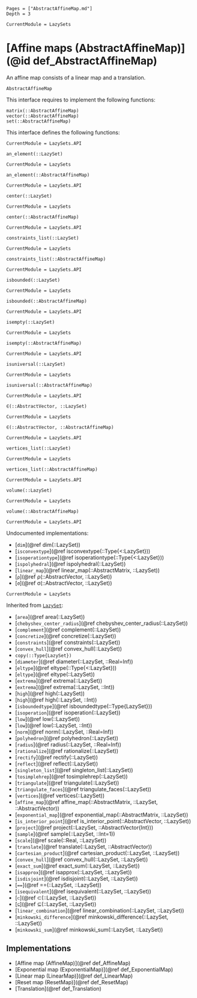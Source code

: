 ```@contents
Pages = ["AbstractAffineMap.md"]
Depth = 3
```

```@meta
CurrentModule = LazySets
```

# [Affine maps (AbstractAffineMap)](@id def_AbstractAffineMap)

An affine map consists of a linear map and a translation.

```@docs
AbstractAffineMap
```

This interface requires to implement the following functions:

```@docs
matrix(::AbstractAffineMap)
vector(::AbstractAffineMap)
set(::AbstractAffineMap)
```

This interface defines the following functions:

```@meta
CurrentModule = LazySets.API
```
```@docs; canonical=false
an_element(::LazySet)
```
```@meta
CurrentModule = LazySets
```
```@docs
an_element(::AbstractAffineMap)
```
```@meta
CurrentModule = LazySets.API
```
```@docs; canonical=false
center(::LazySet)
```
```@meta
CurrentModule = LazySets
```
```@docs
center(::AbstractAffineMap)
```
```@meta
CurrentModule = LazySets.API
```
```@docs; canonical=false
constraints_list(::LazySet)
```
```@meta
CurrentModule = LazySets
```
```@docs
constraints_list(::AbstractAffineMap)
```
```@meta
CurrentModule = LazySets.API
```
```@docs; canonical=false
isbounded(::LazySet)
```
```@meta
CurrentModule = LazySets
```
```@docs
isbounded(::AbstractAffineMap)
```
```@meta
CurrentModule = LazySets.API
```
```@docs; canonical=false
isempty(::LazySet)
```
```@meta
CurrentModule = LazySets
```
```@docs
isempty(::AbstractAffineMap)
```
```@meta
CurrentModule = LazySets.API
```
```@docs; canonical=false
isuniversal(::LazySet)
```
```@meta
CurrentModule = LazySets
```
```@docs
isuniversal(::AbstractAffineMap)
```
```@meta
CurrentModule = LazySets.API
```
```@docs; canonical=false
∈(::AbstractVector, ::LazySet)
```
```@meta
CurrentModule = LazySets
```
```@docs
∈(::AbstractVector, ::AbstractAffineMap)
```
```@meta
CurrentModule = LazySets.API
```
```@docs; canonical=false
vertices_list(::LazySet)
```
```@meta
CurrentModule = LazySets
```
```@docs
vertices_list(::AbstractAffineMap)
```
```@meta
CurrentModule = LazySets.API
```
```@docs; canonical=false
volume(::LazySet)
```
```@meta
CurrentModule = LazySets
```
```@docs
volume(::AbstractAffineMap)
```

```@meta
CurrentModule = LazySets.API
```

Undocumented implementations:

* [`dim`](@ref dim(::LazySet))
* [`isconvextype`](@ref isconvextype(::Type{<:LazySet}))
* [`isoperationtype`](@ref isoperationtype(::Type{<:LazySet}))
* [`ispolyhedral`](@ref ispolyhedral(::LazySet))
* [`linear_map`](@ref linear_map(::AbstractMatrix, ::LazySet))
* [`ρ`](@ref ρ(::AbstractVector, ::LazySet))
* [`σ`](@ref σ(::AbstractVector, ::LazySet))

```@meta
CurrentModule = LazySets
```

Inherited from [`LazySet`](@ref):
* [`area`](@ref area(::LazySet))
* [`chebyshev_center_radius`](@ref chebyshev_center_radius(::LazySet))
* [`complement`](@ref complement(::LazySet))
* [`concretize`](@ref concretize(::LazySet))
* [`constraints`](@ref constraints(::LazySet))
* [`convex_hull`](@ref convex_hull(::LazySet))
* `copy(::Type{LazySet})`
* [`diameter`](@ref diameter(::LazySet, ::Real=Inf))
* [`eltype`](@ref eltype(::Type{<:LazySet}))
* [`eltype`](@ref eltype(::LazySet))
* [`extrema`](@ref extrema(::LazySet))
* [`extrema`](@ref extrema(::LazySet, ::Int))
* [`high`](@ref high(::LazySet))
* [`high`](@ref high(::LazySet, ::Int))
* [`isboundedtype`](@ref isboundedtype(::Type{LazySet}))
* [`isoperation`](@ref isoperation(::LazySet))
* [`low`](@ref low(::LazySet))
* [`low`](@ref low(::LazySet, ::Int))
* [`norm`](@ref norm(::LazySet, ::Real=Inf))
* [`polyhedron`](@ref polyhedron(::LazySet))
* [`radius`](@ref radius(::LazySet, ::Real=Inf))
* [`rationalize`](@ref rationalize(::LazySet))
* [`rectify`](@ref rectify(::LazySet))
* [`reflect`](@ref reflect(::LazySet))
* [`singleton_list`](@ref singleton_list(::LazySet))
* [`tosimplehrep`](@ref tosimplehrep(::LazySet))
* [`triangulate`](@ref triangulate(::LazySet))
* [`triangulate_faces`](@ref triangulate_faces(::LazySet))
* [`vertices`](@ref vertices(::LazySet))
* [`affine_map`](@ref affine_map(::AbstractMatrix, ::LazySet, ::AbstractVector))
* [`exponential_map`](@ref exponential_map(::AbstractMatrix, ::LazySet))
* [`is_interior_point`](@ref is_interior_point(::AbstractVector, ::LazySet))
* [`project`](@ref project(::LazySet, ::AbstractVector{Int}))
* [`sample`](@ref sample(::LazySet, ::Int=1))
* [`scale`](@ref scale(::Real, ::LazySet))
* [`translate`](@ref translate(::LazySet, ::AbstractVector))
* [`cartesian_product`](@ref cartesian_product(::LazySet, ::LazySet))
* [`convex_hull`](@ref convex_hull(::LazySet, ::LazySet))
* [`exact_sum`](@ref exact_sum(::LazySet, ::LazySet))
* [`isapprox`](@ref isapprox(::LazySet, ::LazySet))
* [`isdisjoint`](@ref isdisjoint(::LazySet, ::LazySet))
* [`==`](@ref ==(::LazySet, ::LazySet))
* [`isequivalent`](@ref isequivalent(::LazySet, ::LazySet))
* [`⊂`](@ref ⊂(::LazySet, ::LazySet))
* [`⊆`](@ref ⊆(::LazySet, ::LazySet))
* [`linear_combination`](@ref linear_combination(::LazySet, ::LazySet))
* [`minkowski_difference`](@ref minkowski_difference(::LazySet, ::LazySet))
* [`minkowski_sum`](@ref minkowski_sum(::LazySet, ::LazySet))

## Implementations

* [Affine map (AffineMap)](@ref def_AffineMap)
* [Exponential map (ExponentialMap)](@ref def_ExponentialMap)
* [Linear map (LinearMap)](@ref def_LinearMap)
* [Reset map (ResetMap)](@ref def_ResetMap)
* [Translation](@ref def_Translation)
